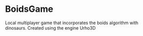 # BoidsGame
Local multiplayer game that incorporates the boids algorithm with dinosaurs. Created using the engine Urho3D
